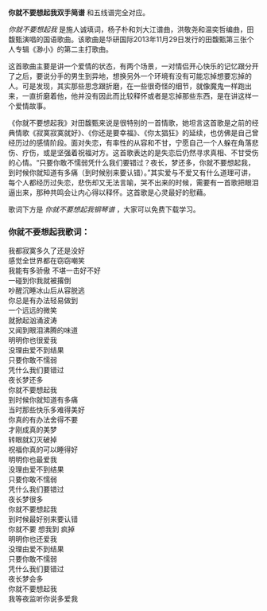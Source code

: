 

**你就不要想起我双手简谱** 和五线谱完全对应。

_你就不要想起我_
是施人诚填词，杨子朴和刘大江谱曲，洪敬尧和温奕哲编曲，田馥甄演唱的国语歌曲。该歌曲是华研国际2013年11月29日发行的田馥甄第三张个人专辑《渺小》的第二主打歌曲。

这首歌曲主要是讲一个爱情的状态，有两个场景，一对情侣开心快乐的记忆跟分开了之后，要说分手的男生到异地，想换另外一个环境有没有可能忘掉想要忘掉的人。可是发现，其实那些思念跟折磨，在一些很奇怪的细节，就像魔鬼一样跑出来，一直折磨着他，他并没有因此而比较释怀或者是忘掉那些东西，是在讲这样一个爱情故事。

《你就不要想起我》对田馥甄来说是很特别的一首情歌，她坦言这首歌是之前的经典情歌《寂寞寂寞就好》、《你还是要幸福》、《你太猖狂》的延续，也仿佛是自己曾经历过的感情阶段。面对失恋，有率性的从容和不甘，宁愿自己一个人躲在角落悲伤、疗伤，或是坚强着祝福对方。这首歌表达的是失恋后仍然寻求真相、不甘受伤的心情。“只要你敢不懦弱凭什么我们要错过？夜长，梦还多，你就不要想起我，到时候你就知道有多痛（到时候别来要认错）。”其实爱与不爱又有什么道理可讲，每个人都经历过失恋，悲伤却又无法言喻，哭不出来的时候，需要有一首歌把眼泪逼出来，那种共鸣会让内心得以释怀。这首歌是心灵最好的慰藉。

歌词下方是 _你就不要想起我钢琴谱_ ，大家可以免费下载学习。

### 你就不要想起我歌词：

我都寂寞多久了还是没好  
感觉全世界都在窃窃嘲笑  
我能有多骄傲 不堪一击好不好  
一碰到你我就被撂倒  
吵醒沉睡冰山后从容脱逃  
你总是有办法轻易做到  
一个远远的微笑  
就掀起汹涌波涛  
又闻到眼泪沸腾的味道  
明明你也很爱我  
没理由爱不到结果  
只要你敢不懦弱  
凭什么我们要错过  
夜长梦还多  
你就不要想起我  
到时候你就知道有多痛  
当时那些快乐多难得美好  
你真的有办法舍得不要  
才刚成真的美梦  
转眼就幻灭破掉  
祝福你真的可以睡得好  
明明你也最爱我  
没理由爱不到结果  
只要你敢不懦弱  
凭什么我们要错过  
夜长梦很多  
你就不要想起我  
到时候最好别来要认错  
你就不要 想我到 疯掉  
明明你也还爱我  
没理由爱不到结果  
只要你敢不懦弱  
凭什么我们要错过  
夜长梦会多  
你就不要想起我  
我等夜监听你说多爱我

